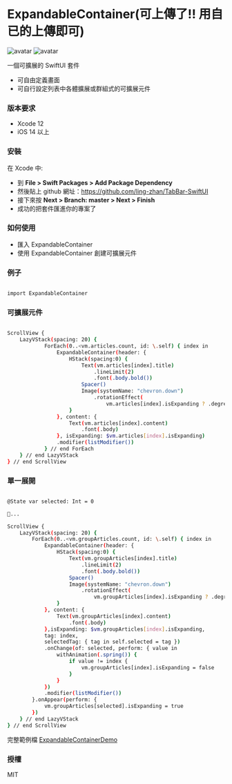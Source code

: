 # ExpandableContainer(可上傳了!! 用自已的上傳即可)
![avatar](/preview01.gif)
![avatar](/preview02.gif)

一個可擴展的 SwiftUI 套件
  - 可自由定義畫面
  - 可自行設定列表中各體擴展或群組式的可擴展元件

### 版本要求
  -  Xcode 12
  -  iOS 14 以上

### 安裝
在 Xcode 中:
  - 到 **File > Swift Packages > Add Package Dependency**
  - 然後貼上 github 網址：https://github.com/ling-zhan/TabBar-SwiftUI
  - 接下來按 **Next > Branch: master > Next > Finish**
  - 成功的把套件匯進你的專案了
   
 ### 如何使用
  - 匯入 ExpandableContainer
  - 使用 ExpandableContainer 創建可擴展元件

### 例子
```sh

import ExpandableContainer

```
### 可擴展元件
```sh

ScrollView {
    LazyVStack(spacing: 20) {
            ForEach(0..<vm.articles.count, id: \.self) { index in
                ExpandableContainer(header: {
                    HStack(spacing:0) {
                        Text(vm.articles[index].title)
                            .lineLimit(2)
                            .font(.body.bold())
                        Spacer()
                        Image(systemName: "chevron.down")
                            .rotationEffect(
                                vm.articles[index].isExpanding ? .degrees(180) : .zero)
                    }
                }, content: {
                    Text(vm.articles[index].content)
                        .font(.body)
                }, isExpanding: $vm.articles[index].isExpanding)
                .modifier(listModifier())
            } // end ForEach
    } // end LazyVStack
} // end ScrollView

```

### 單一展開

```sh

@State var selected: Int = 0

...

ScrollView {
    LazyVStack(spacing: 20) {
        ForEach(0..<vm.groupArticles.count, id: \.self) { index in
            ExpandableContainer(header: {
                HStack(spacing:0) {
                    Text(vm.groupArticles[index].title)
                        .lineLimit(2)
                        .font(.body.bold())
                    Spacer()
                    Image(systemName: "chevron.down")
                        .rotationEffect(
                            vm.groupArticles[index].isExpanding ? .degrees(180) : .zero)
                }
            }, content: {
                Text(vm.groupArticles[index].content)
                    .font(.body)
            },isExpanding: $vm.groupArticles[index].isExpanding,
            tag: index,
            selectedTag: { tag in self.selected = tag })
            .onChange(of: selected, perform: { value in
                withAnimation(.spring()) {
                    if value != index {
                        vm.groupArticles[index].isExpanding = false
                    }
                }
            })
            .modifier(listModifier())
        }.onAppear(perform: {
            vm.groupArticles[selected].isExpanding = true
        })
    } // end LazyVStack
} // end ScrollView

```

完整範例檔 [ExpandableContainerDemo](https://) 

 ### 授權
MIT

